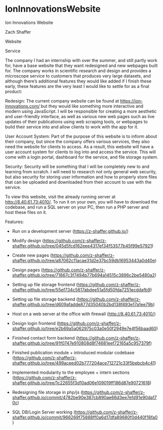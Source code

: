 # IonInnovationsWebsite

Ion Innovations Website

Zach Shaffer

Website

Service

The company I had an internship with over the summer, and still partly work for, have a base website that they want redesigned and new webpages built for. The company works in scientific research and design and provides a microscope service to customers that produces very large datasets, and although there’s additional features they would like added if I finish these early, these features are the very least I would like to settle for as a final product: 

Redesign: The current company website can be found at https://ion-innovations.com/ but they would like something more interactive and modern using JavaScript. I will be responsible for creating a more aesthetic and user-friendly interface, as well as various new web pages such as live updates of  their publications using web scraping tools, or webpages to build their service into and allow clients to work with the app for it.

User Account System: Part of the purpose of this website is to inform about their company, but since the company offers various services, they also need the website for clients to access. As a result, this website will have a user account system for clients to log into and access the service. This will come with a login portal, dashboard for the service, and file storage system.

Security: Security will be something that I will be completely new to and learning from scratch. I will need to research not only general web security, but also security for storing user information and how to properly store files that can be uploaded and downloaded from their account to use with the service.

To view this website, visit the already running server at http://8.40.61.73:4010/. To run it on your own, you will have to download the codebase, and run a SQL server on your PC, then run a PHP server and host these files on it.

Features:

- Run on a development server (https://z-shaffer.github.io/)

- Modify design (https://github.com/z-shaffer/z-shaffer.github.io/tree/045d5fcd162eee4317ef34f53577b45f99e57921)

- Create new pages (https://github.com/z-shaffer/z-shaffer.github.io/tree/a87062c11acae31d2e37bc59db16953443a0d40e)

- Design pages (https://github.com/z-shaffer/z-shaffer.github.io/tree/71867c3f7494b77b694a14515c3896c2be5480a2)

- Setting up file storage frontend (https://github.com/z-shaffer/z-shaffer.github.io/tree/55ef734c5617abdee51a5fd50fda7251ecddafb9)

- Setting up file storage backend (https://github.com/z-shaffer/z-shaffer.github.io/tree/d609afadde877d35040b2bd138f493e17a1ee79b)

- Host on a web server at the office with firewall (http://8.40.61.73:4010/)

- Design login frontend (https://github.com/z-shaffer/z-shaffer.github.io/tree/e2b69a5a062975c03a0e50f2949e7e4f56baad60)

- Finished contact form backend (https://github.com/z-shaffer/z-shaffer.github.io/tree/91f0747e910808d8f74681eef72165a5c957379f)

- Finished publication module + introduced modular codebase (https://github.com/z-shaffer/z-shaffer.github.io/tree/499aceed02b777204ace712721c33f5bebcb4c41)

- Implemented modularity to the employee + intern sections (https://github.com/z-shaffer/z-shaffer.github.io/tree/1c22655f3d10ad06e109019ff186d87e90721618)

- Redesigning file storage in php/js (https://github.com/z-shaffer/z-shaffer.github.io/commit/4782be90e387cb890ae66d3ee7efd91e90da170c)

- SQL DB/Login Server working (https://github.com/z-shaffer/z-shaffer.github.io/commit/966269f75888ff0a6d17dfa89680f0d440f16fa0)
